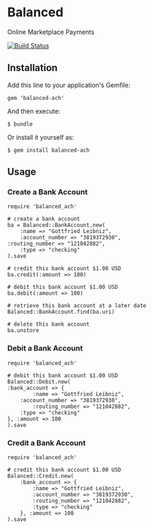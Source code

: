 # Balanced

Online Marketplace Payments

[![Build Status](https://secure.travis-ci.org/balanced/balanced-ach-ruby.png)](http://travis-ci.org/balanced/balanced-ach-ruby)

## Installation

Add this line to your application's Gemfile:

    gem 'balanced-ach'

And then execute:

    $ bundle

Or install it yourself as:

    $ gem install balanced-ach

## Usage

### Create a Bank Account

    require 'balanced_ach'

    # create a bank account
    ba = Balanced::BankAccount.new(
        :name => "Gottfried Leibniz",
        :account_number => "3819372930",
	:routing_number => "121042882",
    	:type => "checking"
    ).save

    # credit this bank account $1.00 USD
    ba.credit(:amount => 100)

    # debit this bank account $1.00 USD
    ba.debit(:amount => 100)

    # retrieve this bank account at a later date
    Balanced::BankAccount.find(ba.uri)

    # delete this bank account
    ba.unstore


### Debit a Bank Account

    require 'balanced_ach'

    # debit this bank account $1.00 USD
    Balanced::Debit.new(
	:bank_account => {
            :name => "Gottfried Leibniz",
	    :account_number => "3819372930",
            :routing_number => "121042882",
	    :type => "checking"
	}, :amount => 100
    ).save

### Credit a Bank Account

    require 'balanced_ach'

    # credit this bank account $1.00 USD
    Balanced::Credit.new(
        :bank_account => {
            :name => "Gottfried Leibniz",
            :account_number => "3819372930",
            :routing_number => "121042882",
	        :type => "checking"
        }, :amount => 100
    ).save




